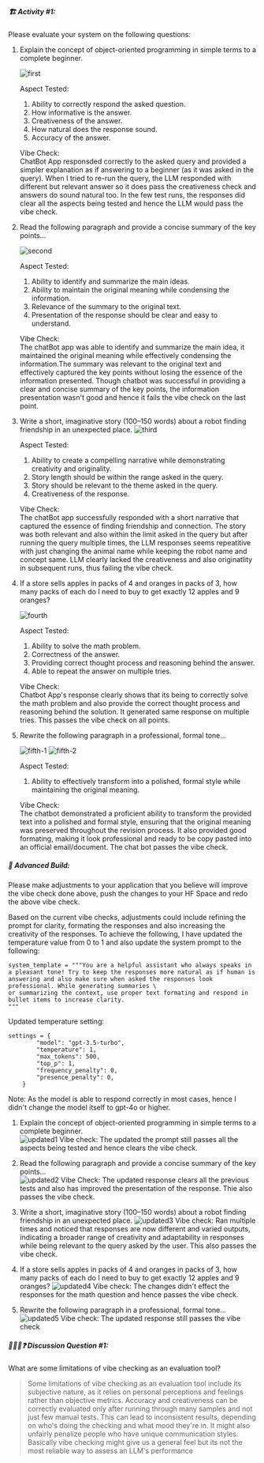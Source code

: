 ##### 🏗️ Activity #1:

Please evaluate your system on the following questions:

1. Explain the concept of object-oriented programming in simple terms to a complete beginner. <br/>

   ![first](Default1.png)

   Aspect Tested:
   1. Ability to correctly respond the asked question.
   2. How informative is the answer.
   3. Creativeness of the answer.
   4. How natural does the response sound.
   5. Accuracy of the answer.

   Vibe Check:<br/> 
        ChatBot App responsded correctly to the asked query and provided a simpler explanation as if answering to a beginner (as it was asked in the query). When I tried to re-run the query, the LLM responded with different but relevant answer so it does pass the creativeness check and answers do sound natural too. In the few test runs, the responses did clear all the aspects being tested and hence the LLM would pass the vibe check.
    

2. Read the following paragraph and provide a concise summary of the key points… <br/>

   ![second](Default2.png)

   Aspect Tested:
   1. Ability to identify and summarize the main ideas.
   2. Ability to maintain the original meaning while condensing the information.
   3. Relevance of the summary to the original text.
   4. Presentation of the response should be clear and easy to understand.
   
   Vibe Check:<br/>
        The chatBot app was able to identify and summarize the main idea, it maintained the original meaning while effectively condensing the information.The summary was relevant to the original text and effectively captured the key points without losing the essence of the information presented. Though chatbot was successful in providing a clear and concise summary of the key points, the information presentation wasn't good and hence it fails the vibe check on the last point.


3. Write a short, imaginative story (100–150 words) about a robot finding friendship in an unexpected place.
![third](Default3.png)

   Aspect Tested:
   1. Ability to create a compelling narrative while demonstrating creativity and originality.
   2. Story length should be within the range asked in the query.
   3. Story should be relevant to the theme asked in the query.
   4. Creativeness of the response.

   Vibe Check:<br/>
        The chatBot app successfully responded with a short narrative that captured the essence of finding friendship and connection. The story was both relevant and also within the limit asked in the query but after running the query multiple times, the LLM responses seems repeatitive with just changing the animal name while keeping the robot name and concept same. LLM clearly lacked the creativeness and also originatlity in subsequent runs, thus failing the vibe check.

4. If a store sells apples in packs of 4 and oranges in packs of 3, how many packs of each do I need to buy to get exactly 12 apples and 9 oranges?
   
   ![fourth](Default4.png)

   Aspect Tested:
   1. Ability to solve the math problem.
   2. Correctness of the answer.
   3. Providing correct thought process and reasoning behind the answer.
   4. Able to repeat the answer on multiple tries.

   Vibe Check: <br/>
        Chatbot App's response clearly shows that its being to correctly solve the math problem and also provide the correct thought process and reasoning behind the solution. It generated same response on multiple tries. This passes the vibe check on all points.

5. Rewrite the following paragraph in a professional, formal tone…

   ![fifth-1](Default51.png)
   ![fifth-2](Default52.png)

   Aspect Tested:
   1. Ability to effectively transform into a polished, formal style while maintaining the original meaning.
   
   Vibe Check: <br/>
        The chatbot demonstrated a proficient ability to transform the provided text into a polished and formal style, ensuring that the original meaning was preserved throughout the revision process. It also provided good formating, making it look professional and ready to be copy pasted into an official email/document. The chat bot passes the vibe check.


##### 🚧 Advanced Build:

Please make adjustments to your application that you believe will improve the vibe check done above, push the changes to your HF Space and redo the above vibe check.

Based on the current vibe checks, adjustments could include refining the prompt for clarity, formating the responses and also increasing the creativity of the responses. To achieve the following, I have updated the temperature value from 0 to 1 and also update the system prompt to the following: <br/>
```
system_template = """You are a helpful assistant who always speaks in a pleasant tone! Try to keep the responses more natural as if human is answering and also make sure when asked the responses look professional. While generating summaries \
or summarizing the context, use proper text formating and respond in bullet items to increase clarity.                                                                                                                                            
"""
```

Updated temperature setting:
```
settings = {
        "model": "gpt-3.5-turbo",
        "temperature": 1,
        "max_tokens": 500,
        "top_p": 1,
        "frequency_penalty": 0,
        "presence_penalty": 0,
    }
```

Note: As the model is able to respond correctly in most cases, hence I didn't change the model itself to gpt-4o or higher. <br/>

1. Explain the concept of object-oriented programming in simple terms to a complete beginner. <br/>
![updated1](updated1.png)
Vibe check: The updated the prompt still passes all the aspects being tested and hence clears the vibe check.
 
2. Read the following paragraph and provide a concise summary of the key points… <br/>
![updated2](updated2.png)
Vibe Check: The updated response clears all the previous tests and also has improved the presentation of the response. Thie also passes the vibe check.

3. Write a short, imaginative story (100–150 words) about a robot finding friendship in an unexpected place.
![updated3](updated3.png)
Vibe check: Ran multiple times and noticed that responses are now different and varied outputs, indicating a broader range of creativity and adaptability in responses while being relevant to the query asked by the user. This also passes the vibe check.

4. If a store sells apples in packs of 4 and oranges in packs of 3, how many packs of each do I need to buy to get exactly 12 apples and 9 oranges?
![updated4](updated4.png)
Vibe check: The changes didn't effect the responses for the math question and hence passes the vibe check.

5. Rewrite the following paragraph in a professional, formal tone…
![updated5](updated5.png)
Vibe check: The updated response still passes the vibe check 




##### 🧑‍🤝‍🧑❓ Discussion Question #1:

What are some limitations of vibe checking as an evaluation tool? <br/>

>Some limitations of vibe checking as an evaluation tool include its subjective nature, as it relies on personal perceptions and feelings rather than objective metrics. Accuracy and creativeness can be correctly evaluated only after running through many samples and not just few manual tests. This can lead to inconsistent results, depending on who's doing the checking and what mood they're in. It might also unfairly penalize people who have unique communication styles.
Basically vibe checking might give us a general feel but its not the most reliable way to assess an LLM's performance